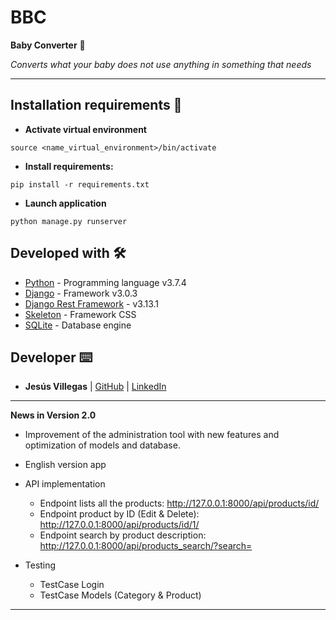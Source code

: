 # **BBC**
**Baby Converter** 📌

*Converts what your baby does not use anything in something that needs*

----

## Installation requirements 🔧

* **Activate virtual environment**
```
source <name_virtual_environment>/bin/activate
```

* **Install requirements:**
```
pip install -r requirements.txt
```
* **Launch application**
```
python manage.py runserver
```

## Developed with  🛠️

* [Python](https://www.python.org/) - Programming language v3.7.4
* [Django](https://www.djangoproject.com/) - Framework v3.0.3
* [Django Rest Framework](https://www.django-rest-framework.org/) - v3.13.1
* [Skeleton](http://getskeleton.com/) - Framework CSS
* [SQLite](https://www.sqlite.org/index.html) - Database engine

## Developer ⌨️

* **Jesús Villegas** | [GitHub](https://github.com/jvncode) | [LinkedIn](https://www.linkedin.com/in/jesus-villegas/)

-----
**News in Version 2.0**
* Improvement of the administration tool with new features and optimization of models and database.
* English version app
* API implementation
    - Endpoint lists all the products: http://127.0.0.1:8000/api/products/id/
    - Endpoint product by ID (Edit & Delete): http://127.0.0.1:8000/api/products/id/1/
    - Endpoint search by product description: http://127.0.0.1:8000/api/products_search/?search=

* Testing
    - TestCase Login
    - TestCase Models (Category & Product)

____

